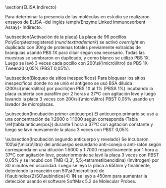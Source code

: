 \section{ELISA Indirecto}

Para determinar la presencia de las moléculas en estudio se realizaron ensayos de ELISA -del inglés \emph{Enzyme Linked Immunosorbent Assay}- Indirecto.

\subsection{Activación de la placa}
La placa de 96 pocillos PolySorp\textregistered (_nunc\texttrademark_) se activó _overnight_ en duplicado con 30ng de proteínas totales previamente extraidas de branquias usando PBS 1X para diluir según sea necesario. Todas las muestras se sembraron en duplicado, y como blanco se utilizó PBS 1X. Luego se lavó 3 veces cada pocillo con 200\si{\micro\litro} de PBS 1X-Tween20 0,05\% (PBST 0,05\%). 

\subsection{Bloqueo de sitios inespecíficos}
Para bloquear los sitios inespecíficos donde no se unió el antígeno se usó BSA diluida (200\si{\micro\litro} por pocillo)en PBS 1X al 1\% (PBSA 1\%) incubando la placa cubierta con parafilm por 2 horas a 37ºC con agitación leve y luego lavando la placa 3 veces con 200\si{\micro\litro} PBST 0,05% usando un lavador de microplacas. 

\subsection{Incubación primer anticuerpo}
El anticuerpo primario se usó a una concentración de 1:2000 o 1:1000 según corresponda (Tabla \ref{tabla:anticuerpos}) durante 1 hora a 37ºC con agitación constante y luego se lavó nuevamente la placa 3 veces con PBST 0,05\%

\subsection{Incubación segundo anticuerpo y revelado}
Se incubaron 100\si{\micro\litro} del anticuerpo secundario anti-conejo o anti-ratón según corresponda en una dilución 1:5000 y 1:7000 respectivamente por 1 hora a 37ºC con agitación leve, posteriormente se lavó la placa 3 veces con PBST 0,05\% y se incubó con TMB (3,3', 5,5;-tetrametilbencidina) (Invitrogen) por 30 minutos en oscuridad. Luego se leyó la placa a 650nm y finalmente, deteniendo la reacción con 50\si{\micro\litro} de H\subindice{2}SO\subindice{4} 1N se leyó a 450nm para aumentar la detección usando el software SoftMax 5.2 de Molecular Probes.




